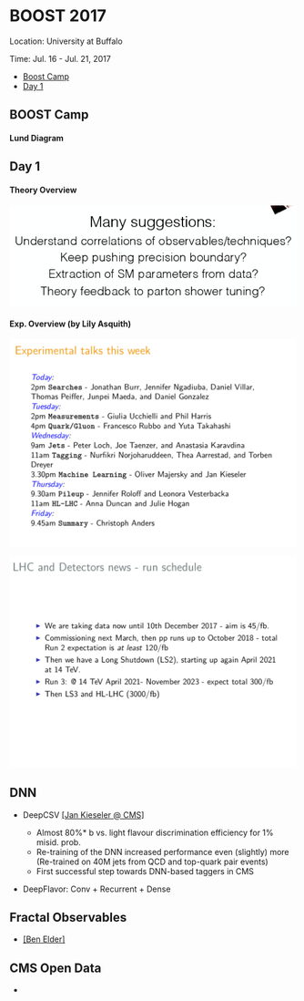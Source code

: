 # BOOST 2017

Location: University at Buffalo

Time: Jul. 16 - Jul. 21, 2017

* [Boost Camp](#boostcamp)
* [Day 1](#day1)

## BOOST Camp

#### Lund Diagram

## Day 1

#### Theory Overview
![](images/boost2017_day1_theoryreview.png)

#### Exp. Overview (by Lily Asquith)

![](images/boost2017_day1_exptalks.png)

![](images/boost2017_day1_lhcruns.png)


## DNN

* DeepCSV [[Jan Kieseler @ CMS]](https://indico.cern.ch/event/579660/contributions/2582146/attachments/1495720/2327116/JK_MLatCMS.pdf)
     *  Almost 80%* b vs. light flavour discrimination efficiency for 1% misid. prob. 
     * Re-training of the DNN increased performance even (slightly) more (Re-trained on 40M jets from QCD and top-quark pair events)
     * First successful step towards DNN-based taggers in CMS

* DeepFlavor: Conv + Recurrent + Dense

## Fractal Observables

* [[Ben Elder]](https://indico.cern.ch/event/579660/contributions/2582110/attachments/1494146/2324046/elder-boost-presentation.pdf)


## CMS Open Data

* 
